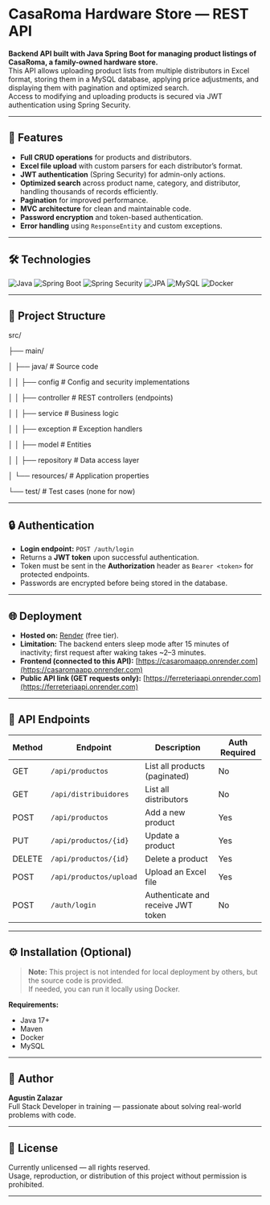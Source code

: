 # CasaRoma Hardware Store — REST API

**Backend API built with Java Spring Boot for managing product listings of CasaRoma, a family-owned hardware store.**  
This API allows uploading product lists from multiple distributors in Excel format, storing them in a MySQL database, applying price adjustments, and displaying them with pagination and optimized search.  
Access to modifying and uploading products is secured via JWT authentication using Spring Security.

---

## 📌 Features

- **Full CRUD operations** for products and distributors.
- **Excel file upload** with custom parsers for each distributor’s format.
- **JWT authentication** (Spring Security) for admin-only actions.
- **Optimized search** across product name, category, and distributor, handling thousands of records efficiently.
- **Pagination** for improved performance.
- **MVC architecture** for clean and maintainable code.
- **Password encryption** and token-based authentication.
- **Error handling** using `ResponseEntity` and custom exceptions.

---

## 🛠️ Technologies

![Java](https://img.shields.io/badge/Java-ED8B00?logo=openjdk&logoColor=white)
![Spring Boot](https://img.shields.io/badge/Spring_Boot-6DB33F?logo=springboot&logoColor=white)
![Spring Security](https://img.shields.io/badge/Spring_Security-6DB33F?logo=springsecurity&logoColor=white)
![JPA](https://img.shields.io/badge/Spring_Data_JPA-6DB33F)
![MySQL](https://img.shields.io/badge/MySQL-005C84?logo=mysql&logoColor=white)
![Docker](https://img.shields.io/badge/Docker-2496ED?logo=docker&logoColor=white)

---

## 📂 Project Structure

src/

├── main/

│ ├── java/ # Source code

│ │ ├── config # Config and security implementations

│ │ ├── controller # REST controllers (endpoints)

│ │ ├── service # Business logic

│ │ ├── exception # Exception handlers

│ │ ├── model # Entities

│ │ ├── repository # Data access layer

│ └── resources/ # Application properties

└── test/ # Test cases (none for now)


---

## 🔒 Authentication

- **Login endpoint:** `POST /auth/login`
- Returns a **JWT token** upon successful authentication.
- Token must be sent in the **Authorization** header as `Bearer <token>` for protected endpoints.
- Passwords are encrypted before being stored in the database.

---

## 🌐 Deployment

- **Hosted on:** [Render](https://render.com) (free tier).
- **Limitation:** The backend enters sleep mode after 15 minutes of inactivity; first request after waking takes ~2–3 minutes.
- **Frontend (connected to this API):** [https://casaromaapp.onrender.com](https://casaromaapp.onrender.com)
- **Public API link (GET requests only):** [https://ferreteriaapi.onrender.com](https://ferreteriaapi.onrender.com)

---

## 📖 API Endpoints

| Method | Endpoint                | Description                           | Auth Required |
|--------|--------------------------|---------------------------------------|---------------|
| GET    | `/api/productos`         | List all products (paginated)         | No            |
| GET    | `/api/distribuidores`    | List all distributors                 | No            |
| POST   | `/api/productos`         | Add a new product                     | Yes           |
| PUT    | `/api/productos/{id}`    | Update a product                      | Yes           |
| DELETE | `/api/productos/{id}`    | Delete a product                      | Yes           |
| POST   | `/api/productos/upload`  | Upload an Excel file                  | Yes           |
| POST   | `/auth/login`            | Authenticate and receive JWT token    | No            |

---

## ⚙️ Installation (Optional)

> **Note:** This project is not intended for local deployment by others, but the source code is provided.  
If needed, you can run it locally using Docker.

**Requirements:**
- Java 17+
- Maven
- Docker
- MySQL

---

## 👤 Author

**Agustin Zalazar**  
Full Stack Developer in training — passionate about solving real-world problems with code.

---

## 📜 License

Currently unlicensed — all rights reserved.  
Usage, reproduction, or distribution of this project without permission is prohibited.

---
